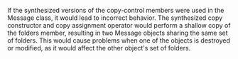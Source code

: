 If the synthesized versions of the copy-control members were used in the Message class, it would lead to incorrect behavior. The synthesized copy constructor and copy assignment operator would perform a shallow copy of the folders member, resulting in two Message objects sharing the same set of folders. This would cause problems when one of the objects is destroyed or modified, as it would affect the other object's set of folders.